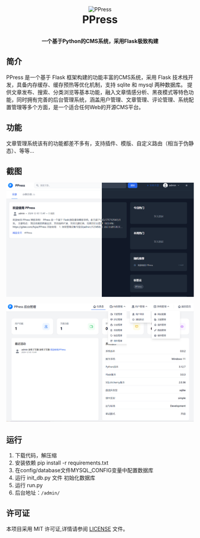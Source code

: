 <div style="text-align:center;">
    <img src="app/static/favicon.ico" width="90px" alt="PPress">
</div>

<h1 align="center" style="margin: 2px 0 30px; font-weight: bold;">
    PPress
</h1>

<h4 align="center">一个基于Python的CMS系统，采用Flask极致构建</h4>

## 简介
PPress 是一个基于 Flask 框架构建的功能丰富的CMS系统，采用 Flask 技术栈开发，具备内存缓存、缓存预热等优化机制，支持 sqlite 和 mysql 两种数据库。
提供文章发布、搜索、分类浏览等基本功能，融入文章情感分析、黑夜模式等特色功能，同时拥有完善的后台管理系统，涵盖用户管理、文章管理、评论管理、系统配置管理等多个方面，是一个适合任何Web的开源CMS平台。

## 功能
文章管理系统该有的功能都差不多有，支持插件、模版、自定义路由（相当于伪静态）、等等...

## 截图
![A.png](preview/A.png)

![B.png](preview/B.png)

## 运行
1. 下载代码，解压缩
2. 安装依赖 pip install -r requirements.txt
3. 在config/database文件MYSQL_CONFIG变量中配置数据库
4. 运行 init_db.py 文件 初始化数据库
5. 运行 run.py
6. 后台地址：`/admin/`

## 许可证

本项目采用 MIT 许可证,详情请参阅 [LICENSE](LICENSE) 文件。